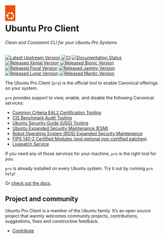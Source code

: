 <h1>
  <a href="https://ubuntu.com/pro" target="_blank">
    <img src="https://raw.githubusercontent.com/canonical/ubuntu-pro-client/docs/docs/_static/circle_of_friends.png" width="33"/>
  </a>
  <br>
  Ubuntu Pro Client
</h1>

###### Clean and Consistent CLI for your Ubuntu Pro Systems
[![Latest Upstream Version](https://img.shields.io/github/v/tag/canonical/ubuntu-pro-client.svg?label=Latest%20Upstream%20Version&logo=github&logoColor=white&color=33ce57)](https://github.com/canonical/ubuntu-pro-client/tags)
[![CI](https://github.com/canonical/ubuntu-pro-client/actions/workflows/ci-base.yaml/badge.svg?branch=main)](https://github.com/canonical/ubuntu-pro-client/actions)
[![Documentation Status](https://readthedocs.com/projects/canonical-ubuntu-pro-client/badge/?version=latest)](https://canonical-ubuntu-pro-client.readthedocs-hosted.com/en/latest/?badge=latest)
<br/>
[![Released Xenial Version](https://img.shields.io/ubuntu/v/ubuntu-advantage-tools/xenial?label=Xenial&logo=ubuntu&logoColor=white)](https://launchpad.net/ubuntu/xenial/+source/ubuntu-advantage-tools)
[![Released Bionic Version](https://img.shields.io/ubuntu/v/ubuntu-advantage-tools/bionic?label=Bionic&logo=ubuntu&logoColor=white)](https://launchpad.net/ubuntu/bionic/+source/ubuntu-advantage-tools)
[![Released Focal Version](https://img.shields.io/ubuntu/v/ubuntu-advantage-tools/focal?label=Focal&logo=ubuntu&logoColor=white)](https://launchpad.net/ubuntu/focal/+source/ubuntu-advantage-tools)
[![Released Jammy Version](https://img.shields.io/ubuntu/v/ubuntu-advantage-tools/jammy?label=Jammy&logo=ubuntu&logoColor=white)](https://launchpad.net/ubuntu/jammy/+source/ubuntu-advantage-tools)
[![Released Lunar Version](https://img.shields.io/ubuntu/v/ubuntu-advantage-tools/lunar?label=Lunar&logo=ubuntu&logoColor=white)](https://launchpad.net/ubuntu/lunar/+source/ubuntu-advantage-tools)
[![Released Mantic Version](https://img.shields.io/ubuntu/v/ubuntu-advantage-tools/mantic?label=Mantic&logo=ubuntu&logoColor=white)](https://launchpad.net/ubuntu/mantic/+source/ubuntu-advantage-tools)

The Ubuntu Pro Client (`pro`) is the official tool to enable Canonical offerings on your
system.

`pro` provides support to view, enable, and disable the following Canonical services:

- [Common Criteria EAL2 Certification Tooling](https://ubuntu.com/security/cc)
- [CIS Benchmark Audit Tooling](https://ubuntu.com/security/cis)
- [Ubuntu Security Guide (USG) Tooling](https://ubuntu.com/security/certifications/docs/usg)
- [Ubuntu Expanded Security Maintenance (ESM)](https://ubuntu.com/security/esm)
- [Robot Operating System (ROS) Expanded Security Maintenance](https://ubuntu.com/robotics/ros-esm)
- [FIPS 140-2 Certified Modules (and optional non-certified patches)](https://ubuntu.com/security/fips)
- [Livepatch Service](https://ubuntu.com/security/livepatch)


If you need any of those services for your machine, `pro` is the right tool for you.

`pro` is already installed on every Ubuntu system. Try it out by running `pro help`!

Or [check out the docs](https://canonical-ubuntu-pro-client.readthedocs-hosted.com/en/latest/).

## Project and community

Ubuntu Pro Client is a member of the Ubuntu family. It’s an open source project that warmly welcomes
community projects, contributions, suggestions, fixes and constructive feedback.

* [Contribute](CONTRIBUTING.md)

